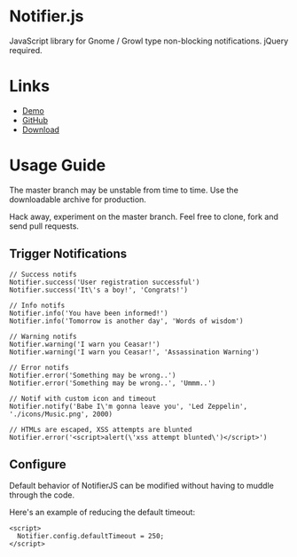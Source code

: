 Notifier.js
=====
JavaScript library for Gnome / Growl type non-blocking notifications. jQuery required.

Links
=====
* [Demo](http://opensource.srirangan.net/notifier.js/)
* [GitHub](https://github.com/Srirangan/notifer.js)
* [Download](https://github.com/downloads/Srirangan/notifer.js/notifier.js.zip)

Usage Guide
=====

The master branch may be unstable from time to time. Use the downloadable archive for production.

Hack away, experiment on the master branch. Feel free to clone, fork and send pull requests.

Trigger Notifications
-----

    // Success notifs
    Notifier.success('User registration successful')
    Notifier.success('It\'s a boy!', 'Congrats!')

    // Info notifs
    Notifier.info('You have been informed!')
    Notifier.info('Tomorrow is another day', 'Words of wisdom')

    // Warning notifs
    Notifier.warning('I warn you Ceasar!')
    Notifier.warning('I warn you Ceasar!', 'Assassination Warning')

    // Error notifs
    Notifier.error('Something may be wrong..')
    Notifier.error('Something may be wrong..', 'Ummm..')

    // Notif with custom icon and timeout
    Notifier.notify('Babe I\'m gonna leave you', 'Led Zeppelin', './icons/Music.png', 2000)

    // HTMLs are escaped, XSS attempts are blunted
    Notifier.error('<script>alert(\'xss attempt blunted\')</script>')

Configure
-----

  Default behavior of NotifierJS can be modified without having to muddle through the code.

  Here's an example of reducing the default timeout:

    <script>
      Notifier.config.defaultTimeout = 250;
    </script>

